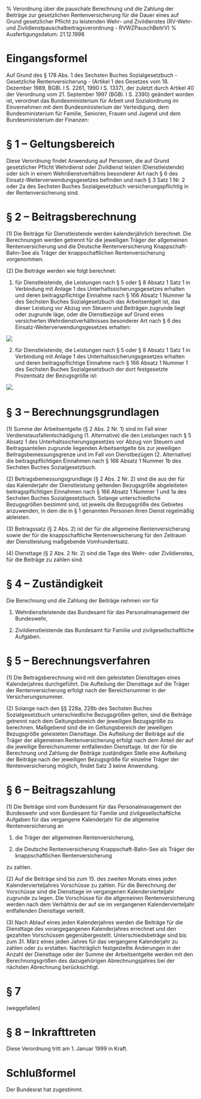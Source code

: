 % Verordnung über die pauschale Berechnung und die Zahlung der Beiträge zur gesetzlichen Rentenversicherung für die Dauer eines auf Grund gesetzlicher Pflicht zu leistenden Wehr- und Zivildienstes  (RV-Wehr- und Zivildienstpauschalbeitragsverordnung - RVWZPauschBeitrV)
% Ausfertigungsdatum: 21.12.1998
 
# Eingangsformel

Auf Grund des § 178 Abs. 1 des Sechsten Buches Sozialgesetzbuch - Gesetzliche Rentenversicherung - (Artikel 1 des Gesetzes vom 18. Dezember 1989, BGBl. I S. 2261, 1990 I S. 1337), der zuletzt durch Artikel 40 der Verordnung vom 21. September 1997 (BGBl. I S. 2390) geändert worden ist, verordnet das Bundesministerium für Arbeit und Sozialordnung im Einvernehmen mit dem Bundesministerium der Verteidigung, dem Bundesministerium für Familie, Senioren, Frauen und Jugend und dem Bundesministerium der Finanzen:

# § 1 – Geltungsbereich

Diese Verordnung findet Anwendung auf Personen, die auf Grund gesetzlicher Pflicht Wehrdienst oder Zivildienst leisten (Dienstleistende) oder sich in einem Wehrdienstverhältnis besonderer Art nach § 6 des Einsatz-Weiterverwendungsgesetzes befinden und nach § 3 Satz 1 Nr. 2 oder 2a des Sechsten Buches Sozialgesetzbuch versicherungspflichtig in der Rentenversicherung sind.

# § 2 – Beitragsberechnung

(1) Die Beiträge für Dienstleistende werden kalenderjährlich berechnet. Die Berechnungen werden getrennt für die jeweiligen Träger der allgemeinen Rentenversicherung und die Deutsche Rentenversicherung Knappschaft-Bahn-See als Träger der knappschaftlichen Rentenversicherung vorgenommen.

(2) Die Beiträge werden wie folgt berechnet:

1. für Dienstleistende, die Leistungen nach § 5 oder § 8 Absatz 1 Satz 1 in Verbindung mit Anlage 1 des Unterhaltssicherungsgesetzes erhalten und deren beitragspflichtige Einnahme nach § 166 Absatz 1 Nummer 1a des Sechsten Buches Sozialgesetzbuch das Arbeitsentgelt ist, das dieser Leistung vor Abzug von Steuern und Beiträgen zugrunde liegt oder zugrunde läge, oder die Dienstbezüge auf Grund eines versicherten Wehrdienstverhältnisses besonderer Art nach § 6 des Einsatz-Weiterverwendungsgesetzes erhalten:

  
  
![](https://www.gesetze-im-internet.de/normengrafiken/bgbl1_2019/j1147-1_0010.jpg)

2. für Dienstleistende, die Leistungen nach § 5 oder § 8 Absatz 1 Satz 1 in Verbindung mit Anlage 1 des Unterhaltssicherungsgesetzes erhalten und deren beitragspflichtige Einnahme nach § 166 Absatz 1 Nummer 1 des Sechsten Buches Sozialgesetzbuch der dort festgesetzte Prozentsatz der Bezugsgröße ist:

  
  
![](https://www.gesetze-im-internet.de/normengrafiken/bgbl1_2019/j1147-1_0020.jpg).

# § 3 – Berechnungsgrundlagen

(1) Summe der Arbeitsentgelte (§ 2 Abs. 2 Nr. 1) sind im Fall einer Verdienstausfallentschädigung (1. Alternative) die den Leistungen nach § 5 Absatz 1 des Unterhaltssicherungsgesetzes vor Abzug von Steuern und Beitragsanteilen zugrunde liegenden Arbeitsentgelte bis zur jeweiligen Beitragsbemessungsgrenze und im Fall von Dienstbezügen (2. Alternative) die beitragspflichtigen Einnahmen nach § 166 Absatz 1 Nummer 1b des Sechsten Buches Sozialgesetzbuch.

(2) Beitragsbemessungsgrundlage (§ 2 Abs. 2 Nr. 2) sind die aus der für das Kalenderjahr der Dienstleistung geltenden Bezugsgröße abgeleiteten beitragspflichtigen Einnahmen nach § 166 Absatz 1 Nummer 1 und 1a des Sechsten Buches Sozialgesetzbuch. Solange unterschiedliche Bezugsgrößen bestimmt sind, ist jeweils die Bezugsgröße des Gebietes anzuwenden, in dem die in § 1 genannten Personen ihren Dienst regelmäßig ableisten.

(3) Beitragssatz (§ 2 Abs. 2) ist der für die allgemeine Rentenversicherung sowie der für die knappschaftliche Rentenversicherung für den Zeitraum der Dienstleistung maßgebende Vomhundertsatz.

(4) Diensttage (§ 2 Abs. 2 Nr. 2) sind die Tage des Wehr- oder Zivildienstes, für die Beiträge zu zahlen sind.

# § 4 – Zuständigkeit

Die Berechnung und die Zahlung der Beiträge nehmen vor für

1. Wehrdienstleistende das Bundesamt für das Personalmanagement der Bundeswehr,

2. Zivildienstleistende das Bundesamt für Familie und zivilgesellschaftliche Aufgaben.

# § 5 – Berechnungsverfahren

(1) Die Beitragsberechnung wird mit den geleisteten Diensttagen eines Kalenderjahres durchgeführt. Die Aufteilung der Diensttage auf die Träger der Rentenversicherung erfolgt nach der Bereichsnummer in der Versicherungsnummer.

(2) Solange nach den §§ 228a, 228b des Sechsten Buches Sozialgesetzbuch unterschiedliche Bezugsgrößen gelten, sind die Beiträge getrennt nach dem Geltungsbereich der jeweiligen Bezugsgröße zu berechnen. Maßgebend sind die im Geltungsbereich der jeweiligen Bezugsgröße geleisteten Diensttage. Die Aufteilung der Beiträge auf die Träger der allgemeinen Rentenversicherung erfolgt nach dem Anteil der auf die jeweilige Bereichsnummer entfallenden Diensttage. Ist der für die Berechnung und Zahlung der Beiträge zuständigen Stelle eine Aufteilung der Beiträge nach der jeweiligen Bezugsgröße für einzelne Träger der Rentenversicherung möglich, findet Satz 3 keine Anwendung.

# § 6 – Beitragszahlung

(1) Die Beiträge sind vom Bundesamt für das Personalmanagement der Bundeswehr und vom Bundesamt für Familie und zivilgesellschaftliche Aufgaben für das vergangene Kalenderjahr für die allgemeine Rentenversicherung an

1. die Träger der allgemeinen Rentenversicherung,

2. die Deutsche Rentenversicherung Knappschaft-Bahn-See als Träger der knappschaftlichen Rentenversicherung

zu zahlen.

(2) Auf die Beiträge sind bis zum 15. des zweiten Monats eines jeden Kalendervierteljahres Vorschüsse zu zahlen. Für die Berechnung der Vorschüsse sind die Diensttage im vergangenen Kalendervierteljahr zugrunde zu legen. Die Vorschüsse für die allgemeinen Rentenversicherung werden nach dem Verhältnis der auf sie im vergangenen Kalendervierteljahr entfallenden Diensttage verteilt.

(3) Nach Ablauf eines jeden Kalenderjahres werden die Beiträge für die Diensttage des vorangegangenen Kalenderjahres errechnet und den gezahlten Vorschüssen gegenübergestellt. Unterschiedsbeträge sind bis zum 31. März eines jeden Jahres für das vergangene Kalenderjahr zu zahlen oder zu erstatten. Nachträglich festgestellte Änderungen in der Anzahl der Diensttage oder der Summe der Arbeitsentgelte werden mit den Berechnungsgrößen des dazugehörigen Abrechnungsjahres bei der nächsten Abrechnung berücksichtigt.

# § 7

(weggefallen)

# § 8 – Inkrafttreten

Diese Verordnung tritt am 1. Januar 1999 in Kraft.

# Schlußformel

Der Bundesrat hat zugestimmt.
